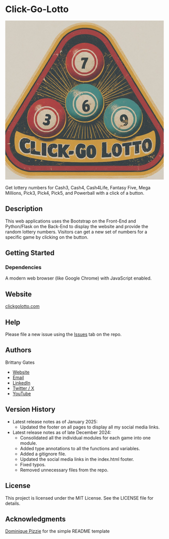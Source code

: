 # Click-Go-Lotto

![A rounded triangle containing four lottery balls with numbers on each. At the bottom of the triangle is the phrase "Click-Go-Lotto."](static/img/click_go_lotto_gemini_generated.jpeg)

Get lottery numbers for Cash3, Cash4, Cash4Life, Fantasy Five, Mega Millions, Pick3, Pick4, Pick5, and Powerball with a
click of a button.

## Description

This web applications uses the Bootstrap on the Front-End and Python/Flask on the Back-End to display the website and
provide the random lottery numbers. Visitors can get a new set of numbers for a specific game by clicking on the button.

## Getting Started

### Dependencies

A modern web browser (like Google Chrome) with JavaScript enabled.

## Website

[clickgolotto.com](https://clickgolotto.com/)

## Help

Please file a new issue using the [Issues](https://github.com/brittbot-bgates/Click-Go-Lotto/issues) tab on the
repo.

## Authors

Brittany Gates

* [Website](https://brittbot.com)
* [Email](mailto:support@brittbot.com)
* [LinkedIn](https://www.linkedin.com/in/brittanycgates/)
* [Twitter / X](https://x.com/brittany__gates)
* [YouTube](https://www.youtube.com/c/BrittanyGates)

## Version History

* Latest release notes as of January 2025:
    * Updated the footer on all pages to display all my social media links.
* Latest release notes as of late December 2024:
    * Consolidated all the individual modules for each game into one module.
    * Added type annotations to all the functions and variables.
    * Added a gitignore file.
    * Updated the social media links in the index.html footer.
    * Fixed typos.
    * Removed unnecessary files from the repo.

## License

This project is licensed under the MIT License. See the LICENSE file for details.

## Acknowledgments

[Dominique Pizzie](https://gist.github.com/DomPizzie) for the simple README template


